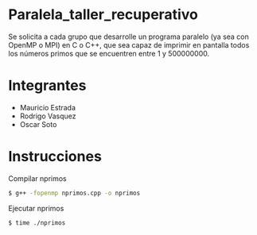 # Paralela_taller_recuperativo
Se solicita a cada grupo que desarrolle un programa paralelo (ya sea con OpenMP o MPI) en C o
C++, que sea capaz de imprimir en pantalla todos los números primos que se encuentren entre 1
y 500000000.

# Integrantes
- Mauricio Estrada
- Rodrigo Vasquez
- Oscar Soto

# Instrucciones
Compilar nprimos
```bash
$ g++ -fopenmp nprimos.cpp -o nprimos
```

Ejecutar nprimos
```bash
$ time ./nprimos
```
